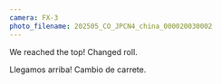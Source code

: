 ```yaml
---
camera: FX-3
photo_filename: 202505_CO_JPCN4_china_000020030002
---
```


We reached the top! Changed roll.

Llegamos arriba! Cambio de carrete.